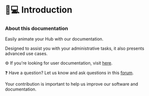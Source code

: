 # 👩💻 Introduction

### About this documentation

Easily animate your Hub with our documentation.&#x20;

Designed to assist you with your administrative tasks, it also presents advanced use cases.&#x20;

⚙️ If you're looking for user documentation, visit [here](broken-reference).&#x20;

❓ Have a question? Let us know and ask questions in this [forum](https://github.com/orgs/Meeds-io/discussions/new?category=q-a).&#x20;

Your contribution is important to help us improve our software and documentation.

